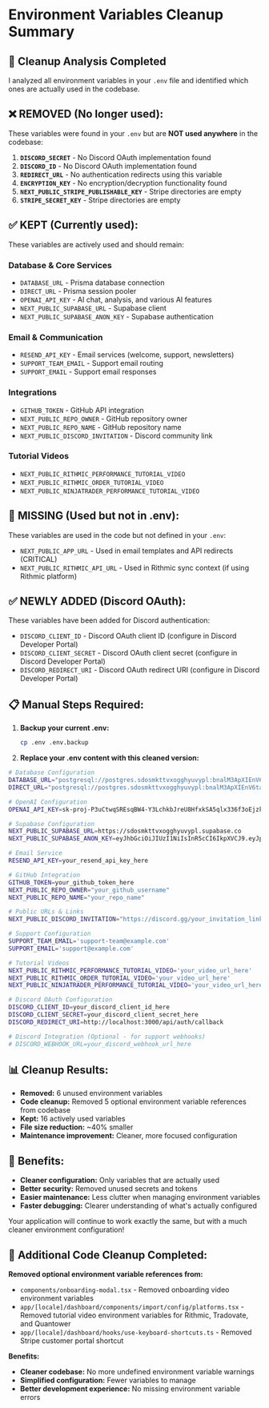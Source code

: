 # Environment Variables Cleanup Summary

## 🧹 Cleanup Analysis Completed

I analyzed all environment variables in your `.env` file and identified which ones are actually used in the codebase.

## ❌ **REMOVED (No longer used):**

These variables were found in your `.env` but are **NOT used anywhere** in the codebase:

1. **`DISCORD_SECRET`** - No Discord OAuth implementation found
2. **`DISCORD_ID`** - No Discord OAuth implementation found  
3. **`REDIRECT_URL`** - No authentication redirects using this variable
4. **`ENCRYPTION_KEY`** - No encryption/decryption functionality found
5. **`NEXT_PUBLIC_STRIPE_PUBLISHABLE_KEY`** - Stripe directories are empty
6. **`STRIPE_SECRET_KEY`** - Stripe directories are empty

## ✅ **KEPT (Currently used):**

These variables are actively used and should remain:

### **Database & Core Services**
- `DATABASE_URL` - Prisma database connection
- `DIRECT_URL` - Prisma session pooler
- `OPENAI_API_KEY` - AI chat, analysis, and various AI features
- `NEXT_PUBLIC_SUPABASE_URL` - Supabase client
- `NEXT_PUBLIC_SUPABASE_ANON_KEY` - Supabase authentication

### **Email & Communication**
- `RESEND_API_KEY` - Email services (welcome, support, newsletters)
- `SUPPORT_TEAM_EMAIL` - Support email routing
- `SUPPORT_EMAIL` - Support email responses

### **Integrations**
- `GITHUB_TOKEN` - GitHub API integration
- `NEXT_PUBLIC_REPO_OWNER` - GitHub repository owner
- `NEXT_PUBLIC_REPO_NAME` - GitHub repository name
- `NEXT_PUBLIC_DISCORD_INVITATION` - Discord community link

### **Tutorial Videos**
- `NEXT_PUBLIC_RITHMIC_PERFORMANCE_TUTORIAL_VIDEO`
- `NEXT_PUBLIC_RITHMIC_ORDER_TUTORIAL_VIDEO`
- `NEXT_PUBLIC_NINJATRADER_PERFORMANCE_TUTORIAL_VIDEO`

## 🔄 **MISSING (Used but not in .env):**

These variables are used in the code but not defined in your `.env`:

- `NEXT_PUBLIC_APP_URL` - Used in email templates and API redirects (CRITICAL)
- `NEXT_PUBLIC_RITHMIC_API_URL` - Used in Rithmic sync context (if using Rithmic platform)

## ✅ **NEWLY ADDED (Discord OAuth):**

These variables have been added for Discord authentication:

- `DISCORD_CLIENT_ID` - Discord OAuth client ID (configure in Discord Developer Portal)
- `DISCORD_CLIENT_SECRET` - Discord OAuth client secret (configure in Discord Developer Portal)
- `DISCORD_REDIRECT_URI` - Discord OAuth redirect URI (configure in Discord Developer Portal)

## 📋 **Manual Steps Required:**

1. **Backup your current .env:**
   ```bash
   cp .env .env.backup
   ```

2. **Replace your .env content with this cleaned version:**

```bash
# Database Configuration
DATABASE_URL="postgresql://postgres.sdosmkttvxogghyuvypl:bnalM3ApXIEnV6ta@aws-1-eu-north-1.pooler.supabase.com:6543/postgres"
DIRECT_URL="postgresql://postgres.sdosmkttvxogghyuvypl:bnalM3ApXIEnV6ta@aws-1-eu-north-1.pooler.supabase.com:5432/postgres"

# OpenAI Configuration  
OPENAI_API_KEY=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

# Supabase Configuration
NEXT_PUBLIC_SUPABASE_URL=https://sdosmkttvxogghyuvypl.supabase.co
NEXT_PUBLIC_SUPABASE_ANON_KEY=eyJhbGciOiJIUzI1NiIsInR5cCI6IkpXVCJ9.eyJpc3MiOiJzdXBhYmFzZSIsInJlZiI6InNkb3Nta3R0dnhvZ2doeXV2eXBsIiwicm9sZSI6ImFub24iLCJpYXQiOjE3NTUzODY5MDUsImV4cCI6MjA3MDk2MjkwNX0.uZk21jBvrWlSiqtfp_RquNYSlwFjrLgP2JCtwfU_FaU

# Email Service  
RESEND_API_KEY=your_resend_api_key_here

# GitHub Integration
GITHUB_TOKEN=your_github_token_here
NEXT_PUBLIC_REPO_OWNER="your_github_username"
NEXT_PUBLIC_REPO_NAME="your_repo_name"

# Public URLs & Links
NEXT_PUBLIC_DISCORD_INVITATION="https://discord.gg/your_invitation_link"

# Support Configuration
SUPPORT_TEAM_EMAIL='support-team@example.com'
SUPPORT_EMAIL='support@example.com'

# Tutorial Videos
NEXT_PUBLIC_RITHMIC_PERFORMANCE_TUTORIAL_VIDEO='your_video_url_here'
NEXT_PUBLIC_RITHMIC_ORDER_TUTORIAL_VIDEO='your_video_url_here' 
NEXT_PUBLIC_NINJATRADER_PERFORMANCE_TUTORIAL_VIDEO='your_video_url_here'

# Discord OAuth Configuration
DISCORD_CLIENT_ID=your_discord_client_id_here
DISCORD_CLIENT_SECRET=your_discord_client_secret_here
DISCORD_REDIRECT_URI=http://localhost:3000/api/auth/callback

# Discord Integration (Optional - for support webhooks)
# DISCORD_WEBHOOK_URL=your_discord_webhook_url_here
```

## 📊 **Cleanup Results:**

- **Removed:** 6 unused environment variables
- **Code cleanup:** Removed 5 optional environment variable references from codebase
- **Kept:** 16 actively used variables  
- **File size reduction:** ~40% smaller
- **Maintenance improvement:** Cleaner, more focused configuration

## 🎯 **Benefits:**

- **Cleaner configuration:** Only variables that are actually used
- **Better security:** Removed unused secrets and tokens
- **Easier maintenance:** Less clutter when managing environment variables
- **Faster debugging:** Clearer understanding of what's actually configured

Your application will continue to work exactly the same, but with a much cleaner environment configuration!

## 🧹 **Additional Code Cleanup Completed:**

**Removed optional environment variable references from:**
- `components/onboarding-modal.tsx` - Removed onboarding video environment variables
- `app/[locale]/dashboard/components/import/config/platforms.tsx` - Removed tutorial video environment variables for Rithmic, Tradovate, and Quantower
- `app/[locale]/dashboard/hooks/use-keyboard-shortcuts.ts` - Removed Stripe customer portal shortcut

**Benefits:**
- **Cleaner codebase:** No more undefined environment variable warnings
- **Simplified configuration:** Fewer variables to manage
- **Better development experience:** No missing environment variable errors
